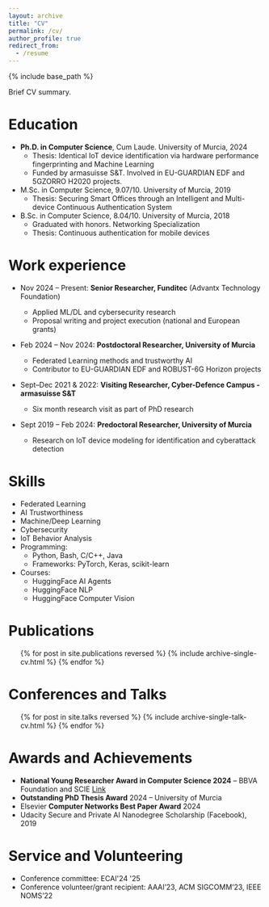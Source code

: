 ```yaml
---
layout: archive
title: "CV"
permalink: /cv/
author_profile: true
redirect_from:
  - /resume
---
```


{% include base_path %}

Brief CV summary.

Education
======
* **Ph.D. in Computer Science**, Cum Laude. University of Murcia, 2024  
  * Thesis: Identical IoT device identification via hardware performance fingerprinting and Machine Learning  
  * Funded by armasuisse S&T. Involved in EU-GUARDIAN EDF and 5GZORRO H2020 projects.
* M.Sc. in Computer Science, 9.07/10. University of Murcia, 2019  
  * Thesis: Securing Smart Offices through an Intelligent and Multi-device Continuous Authentication System
* B.Sc. in Computer Science, 8.04/10. University of Murcia, 2018  
  * Graduated with honors. Networking Specialization  
  * Thesis: Continuous authentication for mobile devices

Work experience
======
* Nov 2024 – Present: **Senior Researcher, Funditec** (Advantx Technology Foundation)  
  * Applied ML/DL and cybersecurity research  
  * Proposal writing and project execution (national and European grants)

* Feb 2024 – Nov 2024: **Postdoctoral Researcher, University of Murcia**
  * Federated Learning methods and trustworthy AI  
  * Contributor to EU-GUARDIAN EDF and ROBUST-6G Horizon projects

* Sept–Dec 2021 & 2022: **Visiting Researcher, Cyber-Defence Campus - armasuisse S&T**
  * Six month research visit as part of PhD research

* Sept 2019 – Feb 2024: **Predoctoral Researcher, University of Murcia** 
  * Research on IoT device modeling for identification and cyberattack detection
  
Skills
======
* Federated Learning
* AI Trustworthiness
* Machine/Deep Learning
* Cybersecurity
* IoT Behavior Analysis
* Programming:  
  * Python, Bash, C/C++, Java  
  * Frameworks: PyTorch, Keras, scikit-learn
* Courses:
  * HuggingFace AI Agents
  * HuggingFace NLP
  * HuggingFace Computer Vision

Publications
======
  <ul>{% for post in site.publications reversed %}
    {% include archive-single-cv.html %}
  {% endfor %}</ul>
  
Conferences and Talks
======
  <ul>{% for post in site.talks reversed %}
    {% include archive-single-talk-cv.html  %}
  {% endfor %}</ul>
  
Awards and Achievements
======
* **National Young Researcher Award in Computer Science 2024** – BBVA Foundation and SCIE [Link](https://www.fbbva.es/galardonados/pedro-miguel-sanchez-sanchez/)
* **Outstanding PhD Thesis Award** 2024 – University of Murcia 
* Elsevier **Computer Networks Best Paper Award** 2024 
* Udacity Secure and Private AI Nanodegree Scholarship (Facebook), 2019

Service and Volunteering
======
* Conference committee: ECAI'24 '25
* Conference volunteer/grant recipient: AAAI’23, ACM SIGCOMM’23, IEEE NOMS’22
